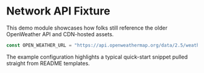 # Network API Fixture

This demo module showcases how folks still reference the older OpenWeather API and CDN-hosted assets.

```js
const OPEN_WEATHER_URL = "https://api.openweathermap.org/data/2.5/weather";
```

The example configuration highlights a typical quick-start snippet pulled straight from README templates.
